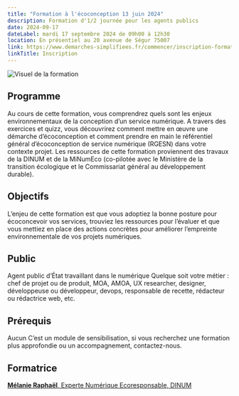 ```yaml
---
title: "Formation à l'écoconception 13 juin 2024"
description: Formation d'1/2 journée pour les agents publics
date: 2024-09-17
dateLabel: mardi 17 septembre 2024 de 09h00 à 12h30
location: En présentiel au 20 avenue de Ségur 75007
link: https://www.demarches-simplifiees.fr/commencer/inscription-formation-ecoconception-2024
linkTitle: Inscription
---
```


![Visuel de la formation](/img/formation_banniere.png)

## Programme
Au cours de cette formation, vous comprendrez quels sont les enjeux environnementaux de la conception d’un service numérique.
A travers des exercices et quizz, vous découvrirez comment mettre en œuvre une démarche d’écoconception et comment prendre en main le référentiel général d’écoconception de service numérique (RGESN) dans votre contexte projet.
Les ressources de cette formation proviennent des travaux de la DINUM et de la MiNumEco (co-pilotée avec le Ministère de la transition écologique et le Commissariat général au développement durable).

## Objectifs
L’enjeu de cette formation est que vous adoptiez la bonne posture pour écoconcevoir vos services, trouviez les ressources pour l’évaluer et que vous mettiez en place des actions concrètes pour améliorer l’empreinte environnementale de vos projets numériques.

## Public
Agent public d’État travaillant dans le numérique
Quelque soit votre métier : chef de projet ou de produit, MOA, AMOA, UX researcher, designer, développeuse ou développeur, devops, responsable de recette, rédacteur ou rédactrice web, etc.

## Prérequis
Aucun
C’est un module de sensibilisation, si vous recherchez une formation plus approfondie ou un accompagnement, contactez-nous.

## Formatrice
[**Mélanie Raphaël**, Experte Numérique Ecoresponsable, DINUM ](https://fr.linkedin.com/in/melanieraphael)

